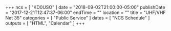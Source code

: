 +++
ncs = [ "KD0USO" ]
date = "2018-09-02T21:00:00-05:00"
publishDate = "2017-12-21T12:47:37-06:00"
endTime = ""
location = ""
title = "UHF/VHF Net 35"
categories = [ "Public Service" ]
dates = [ "NCS Schedule" ]
outputs = [ "HTML", "Calendar" ]
+++
